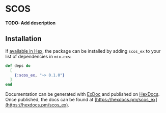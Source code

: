 # SCOS

**TODO: Add description**

## Installation

If [available in Hex](https://hex.pm/docs/publish), the package can be installed
by adding `scos_ex` to your list of dependencies in `mix.exs`:

```elixir
def deps do
  [
    {:scos_ex, "~> 0.1.0"}
  ]
end
```

Documentation can be generated with [ExDoc](https://github.com/elixir-lang/ex_doc)
and published on [HexDocs](https://hexdocs.pm). Once published, the docs can
be found at [https://hexdocs.pm/scos_ex](https://hexdocs.pm/scos_ex).

